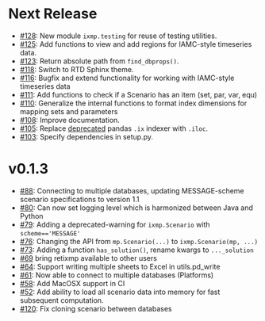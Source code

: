 
# Next Release

- [#128](https://github.com/iiasa/ixmp/pull/128): New module `ixmp.testing` for reuse of testing utilities.
- [#125](https://github.com/iiasa/ixmp/pull/125): Add functions to view and add regions for IAMC-style timeseries data.
- [#123](https://github.com/iiasa/ixmp/pull/123): Return absolute path from `find_dbprops()`.
- [#118](https://github.com/iiasa/ixmp/pull/118): Switch to RTD Sphinx theme.
- [#116](https://github.com/iiasa/ixmp/pull/116): Bugfix and extend functionality for working with IAMC-style timeseries data
- [#111](https://github.com/iiasa/ixmp/pull/111): Add functions to check if a Scenario has an item (set, par, var, equ)
- [#110](https://github.com/iiasa/ixmp/pull/110): Generalize the internal functions to format index dimensions for mapping sets and parameters
- [#108](https://github.com/iiasa/ixmp/pull/105): Improve documentation.
- [#105](https://github.com/iiasa/ixmp/pull/105): Replace [deprecated](http://pandas.pydata.org/pandas-docs/stable/indexing.html#ix-indexer-is-deprecated) pandas `.ix` indexer with `.iloc`.
- [#103](https://github.com/iiasa/ixmp/pull/103): Specify dependencies in setup.py.

# v0.1.3

- [#88](https://github.com/iiasa/ixmp/pull/80): Connecting to multiple databases, updating MESSAGE-scheme scenario specifications to version 1.1
- [#80](https://github.com/iiasa/ixmp/pull/80): Can now set logging level which is harmonized between Java and Python
- [#79](https://github.com/iiasa/ixmp/pull/79): Adding a deprecated-warning for `ixmp.Scenario` with `scheme=='MESSAGE'`
- [#76](https://github.com/iiasa/ixmp/pull/76): Changing the API from `mp.Scenario(...)` to `ixmp.Scenario(mp, ...)`
- [#73](https://github.com/iiasa/ixmp/pull/73): Adding a function `has_solution()`, rename kwargs to `..._solution`
- [#69](https://github.com/iiasa/ixmp/pull/69) bring retixmp available to other users
- [#64](https://github.com/iiasa/ixmp/pull/64): Support writing multiple sheets to Excel in utils.pd_write
- [#61](https://github.com/iiasa/ixmp/pull/61): Now able to connect to multiple databases (Platforms)
- [#58](https://github.com/iiasa/ixmp/pull/58): Add MacOSX support in CI
- [#52](https://github.com/iiasa/ixmp/pull/52): Add ability to load all scenario data into memory for fast subsequent computation.
- [#120](https://github.com/iiasa/ixmp/pull/120): Fix cloning scenario between databases
